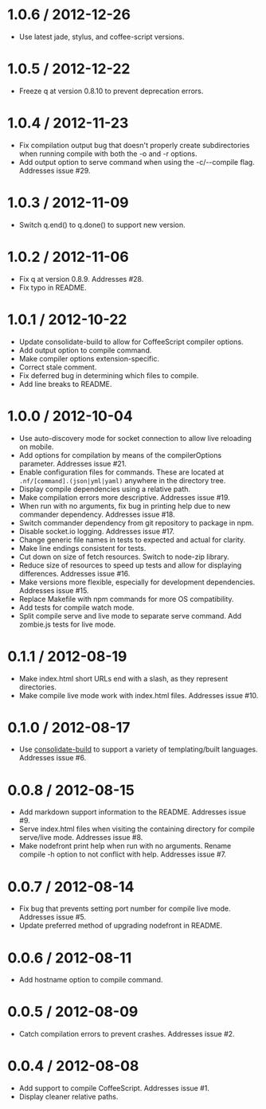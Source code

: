 
1.0.6 / 2012-12-26 
==================

  * Use latest jade, stylus, and coffee-script versions.

1.0.5 / 2012-12-22 
==================

  * Freeze q at version 0.8.10 to prevent deprecation errors.

1.0.4 / 2012-11-23 
==================

  * Fix compilation output bug that doesn't properly create subdirectories when running compile with both the -o and -r options.
  * Add output option to serve command when using the -c/--compile flag. Addresses issue #29.

1.0.3 / 2012-11-09 
==================

  * Switch q.end() to q.done() to support new version.

1.0.2 / 2012-11-06 
==================

  * Fix q at version 0.8.9. Addresses #28.
  * Fix typo in README.

1.0.1 / 2012-10-22 
==================

  * Update consolidate-build to allow for CoffeeScript compiler options.
  * Add output option to compile command.
  * Make compiler options extension-specific.
  * Correct stale comment.
  * Fix deferred bug in determining which files to compile.
  * Add line breaks to README.

1.0.0 / 2012-10-04 
==================

  * Use auto-discovery mode for socket connection to allow live reloading on mobile.
  * Add options for compilation by means of the compilerOptions parameter. Addresses issue #21.
  * Enable configuration files for commands. These are located at `.nf/[command].(json|yml|yaml)` anywhere in the directory tree.
  * Display compile dependencies using a relative path.
  * Make compilation errors more descriptive. Addresses issue #19.
  * When run with no arguments, fix bug in printing help due to new commander dependency. Addresses issue #18.
  * Switch commander dependency from git repository to package in npm.
  * Disable socket.io logging. Addresses issue #17.
  * Change generic file names in tests to expected and actual for clarity.
  * Make line endings consistent for tests.
  * Cut down on size of fetch resources. Switch to node-zip library.
  * Reduce size of resources to speed up tests and allow for displaying differences. Addresses issue #16.
  * Make versions more flexible, especially for development dependencies. Addresses issue #15.
  * Replace Makefile with npm commands for more OS compatibility.
  * Add tests for compile watch mode.
  * Split compile serve and live mode to separate serve command. Add zombie.js tests for live mode.

0.1.1 / 2012-08-19 
==================

  * Make index.html short URLs end with a slash, as they represent directories.
  * Make compile live mode work with index.html files. Addresses issue #10.

0.1.0 / 2012-08-17 
==================

  * Use [consolidate-build](https://github.com/ForbesLindesay/consolidate-build) to support a variety of templating/built languages. Addresses issue #6.

0.0.8 / 2012-08-15 
==================

  * Add markdown support information to the README. Addresses issue #9.
  * Serve index.html files when visiting the containing directory for compile serve/live mode. Addresses issue #8.
  * Make nodefront print help when run with no arguments. Rename compile -h option to not conflict with help. Addresses issue #7.

0.0.7 / 2012-08-14 
==================

  * Fix bug that prevents setting port number for compile live mode. Addresses issue #5.
  * Update preferred method of upgrading nodefront in README.

0.0.6 / 2012-08-11 
==================

  * Add hostname option to compile command.

0.0.5 / 2012-08-09 
==================

  * Catch compilation errors to prevent crashes. Addresses issue #2.

0.0.4 / 2012-08-08 
==================

  * Add support to compile CoffeeScript. Addresses issue #1.
  * Display cleaner relative paths.
